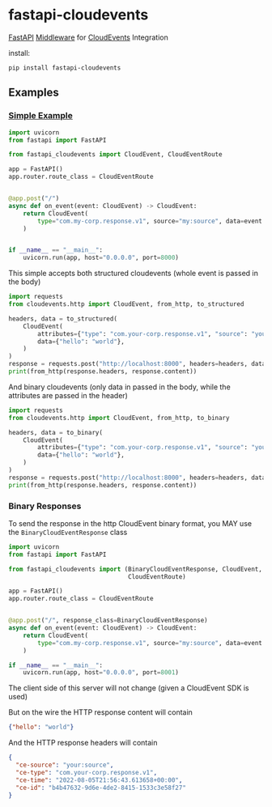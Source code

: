 # fastapi-cloudevents
[FastAPI](https://fastapi.tiangolo.com/) [Middleware](https://fastapi.tiangolo.com/tutorial/middleware/) for [CloudEvents](https://cloudevents.io/) Integration

install:

```
pip install fastapi-cloudevents
```
   
## Examples

### [Simple Example](examples/simple_server)
```python
import uvicorn
from fastapi import FastAPI

from fastapi_cloudevents import CloudEvent, CloudEventRoute

app = FastAPI()
app.router.route_class = CloudEventRoute


@app.post("/")
async def on_event(event: CloudEvent) -> CloudEvent:
    return CloudEvent(
        type="com.my-corp.response.v1", source="my:source", data=event.data
    )


if __name__ == "__main__":
    uvicorn.run(app, host="0.0.0.0", port=8000)
```

This simple accepts both structured cloudevents (whole event is passed in the
 body) 
```python
import requests
from cloudevents.http import CloudEvent, from_http, to_structured

headers, data = to_structured(
    CloudEvent(
        attributes={"type": "com.your-corp.response.v1", "source": "your:source"},
        data={"hello": "world"},
    )
)
response = requests.post("http://localhost:8000", headers=headers, data=data)
print(from_http(response.headers, response.content))
```

And binary cloudevents (only data in passed in the body, while the attributes are
 passed in the header)
```python
import requests
from cloudevents.http import CloudEvent, from_http, to_binary

headers, data = to_binary(
    CloudEvent(
        attributes={"type": "com.your-corp.response.v1", "source": "your:source"},
        data={"hello": "world"},
    )
)
response = requests.post("http://localhost:8000", headers=headers, data=data)
print(from_http(response.headers, response.content))

```

### Binary Responses
To send the response in the http CloudEvent binary format, you MAY use the
 `BinaryCloudEventResponse` class
 
```python
import uvicorn
from fastapi import FastAPI

from fastapi_cloudevents import (BinaryCloudEventResponse, CloudEvent,
                                 CloudEventRoute)

app = FastAPI()
app.router.route_class = CloudEventRoute


@app.post("/", response_class=BinaryCloudEventResponse)
async def on_event(event: CloudEvent) -> CloudEvent:
    return CloudEvent(
        type="com.my-corp.response.v1", source="my:source", data=event.data
    )

if __name__ == "__main__":
    uvicorn.run(app, host="0.0.0.0", port=8001)
``` 
The client side of this server will not change (given a CloudEvent SDK is used)

But on the wire the HTTP response content will contain
```json
{"hello": "world"}
```
And the HTTP response headers will contain
```json
{
  "ce-source": "your:source", 
  "ce-type": "com.your-corp.response.v1", 
  "ce-time": "2022-08-05T21:56:43.613658+00:00",
  "ce-id": "b4b47632-9d6e-4de2-8415-1533c3e58f27" 
}
```
